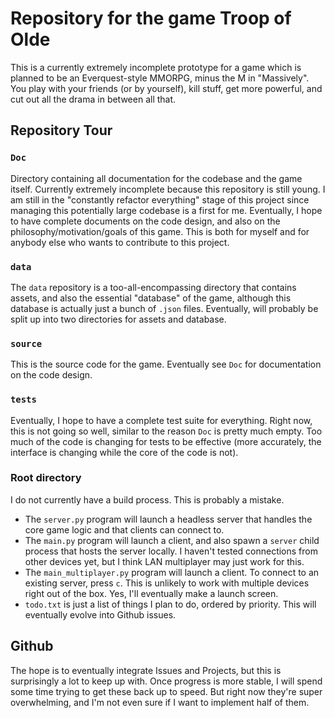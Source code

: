 # Repository for the game Troop of Olde
This is a currently extremely incomplete prototype for a game which is planned
to be an Everquest-style MMORPG, minus the M in "Massively". You play with your
friends (or by yourself), kill stuff, get more powerful, and cut out all the
drama in between all that.

## Repository Tour

### `Doc`
Directory containing all documentation for the codebase and the game itself.
Currently extremely incomplete because this repository is still young. I am still
in the "constantly refactor everything" stage of this project since managing this
potentially large codebase is a first for me. Eventually, I hope to have complete
documents on the code design, and also on the philosophy/motivation/goals of this
game. This is both for myself and for anybody else who wants to contribute to this
project.

### `data`
The `data` repository is a too-all-encompassing directory that contains assets,
and also the essential "database" of the game, although this database is actually
just a bunch of `.json` files. Eventually, will probably be split up into two
directories for assets and database.

### `source`
This is the source code for the game. Eventually see `Doc` for documentation
on the code design.

### `tests`
Eventually, I hope to have a complete test suite for everything.
Right now, this is not going so well, similar to the reason `Doc` is pretty much
empty. Too much of the code is changing for tests to be effective (more accurately,
the interface is changing while the core of the code is not).

### Root directory
I do not currently have a build process. This is probably a mistake.
- The `server.py` program will launch a headless server that handles the core game
logic and that clients can connect to.
- The `main.py` program will launch a client, and also spawn a `server` child process
that hosts the server locally. I haven't tested connections from other devices
yet, but I think LAN multiplayer may just work for this.
- The `main_multiplayer.py` program will launch a client. To connect to an existing
server, press `c`. This is unlikely to work with multiple devices right out of the
box. Yes, I'll eventually make a launch screen.
- `todo.txt` is just a list of things I plan to do, ordered by priority.
This will eventually evolve into Github issues.

## Github
The hope is to eventually integrate Issues and Projects, but this is surprisingly a lot
to keep up with. Once progress is more stable, I will spend some time trying to get
these back up to speed. But right now they're super overwhelming, and I'm not even
sure if I want to implement half of them.
